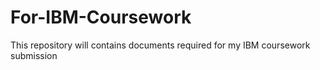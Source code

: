 # For-IBM-Coursework
This repository will contains documents required for my IBM coursework submission
